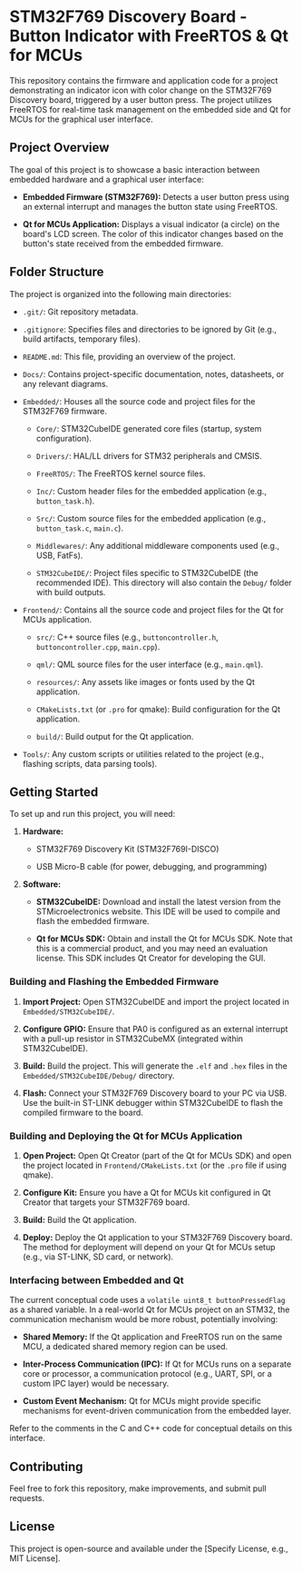 # STM32F769 Discovery Board - Button Indicator with FreeRTOS & Qt for MCUs

This repository contains the firmware and application code for a project demonstrating an indicator icon with color change on the STM32F769 Discovery board, triggered by a user button press. The project utilizes FreeRTOS for real-time task management on the embedded side and Qt for MCUs for the graphical user interface.

## Project Overview

The goal of this project is to showcase a basic interaction between embedded hardware and a graphical user interface:

* **Embedded Firmware (STM32F769):** Detects a user button press using an external interrupt and manages the button state using FreeRTOS.

* **Qt for MCUs Application:** Displays a visual indicator (a circle) on the board's LCD screen. The color of this indicator changes based on the button's state received from the embedded firmware.

## Folder Structure

The project is organized into the following main directories:

* `.git/`: Git repository metadata.

* `.gitignore`: Specifies files and directories to be ignored by Git (e.g., build artifacts, temporary files).

* `README.md`: This file, providing an overview of the project.

* `Docs/`: Contains project-specific documentation, notes, datasheets, or any relevant diagrams.

* `Embedded/`: Houses all the source code and project files for the STM32F769 firmware.

    * `Core/`: STM32CubeIDE generated core files (startup, system configuration).

    * `Drivers/`: HAL/LL drivers for STM32 peripherals and CMSIS.

    * `FreeRTOS/`: The FreeRTOS kernel source files.

    * `Inc/`: Custom header files for the embedded application (e.g., `button_task.h`).

    * `Src/`: Custom source files for the embedded application (e.g., `button_task.c`, `main.c`).

    * `Middlewares/`: Any additional middleware components used (e.g., USB, FatFs).

    * `STM32CubeIDE/`: Project files specific to STM32CubeIDE (the recommended IDE). This directory will also contain the `Debug/` folder with build outputs.

* `Frontend/`: Contains all the source code and project files for the Qt for MCUs application.

    * `src/`: C++ source files (e.g., `buttoncontroller.h`, `buttoncontroller.cpp`, `main.cpp`).

    * `qml/`: QML source files for the user interface (e.g., `main.qml`).

    * `resources/`: Any assets like images or fonts used by the Qt application.

    * `CMakeLists.txt` (or `.pro` for qmake): Build configuration for the Qt application.

    * `build/`: Build output for the Qt application.

* `Tools/`: Any custom scripts or utilities related to the project (e.g., flashing scripts, data parsing tools).

## Getting Started

To set up and run this project, you will need:

1.  **Hardware:**

    * STM32F769 Discovery Kit (STM32F769I-DISCO)

    * USB Micro-B cable (for power, debugging, and programming)

2.  **Software:**

    * **STM32CubeIDE:** Download and install the latest version from the STMicroelectronics website. This IDE will be used to compile and flash the embedded firmware.

    * **Qt for MCUs SDK:** Obtain and install the Qt for MCUs SDK. Note that this is a commercial product, and you may need an evaluation license. This SDK includes Qt Creator for developing the GUI.

### Building and Flashing the Embedded Firmware

1.  **Import Project:** Open STM32CubeIDE and import the project located in `Embedded/STM32CubeIDE/`.

2.  **Configure GPIO:** Ensure that PA0 is configured as an external interrupt with a pull-up resistor in STM32CubeMX (integrated within STM32CubeIDE).

3.  **Build:** Build the project. This will generate the `.elf` and `.hex` files in the `Embedded/STM32CubeIDE/Debug/` directory.

4.  **Flash:** Connect your STM32F769 Discovery board to your PC via USB. Use the built-in ST-LINK debugger within STM32CubeIDE to flash the compiled firmware to the board.

### Building and Deploying the Qt for MCUs Application

1.  **Open Project:** Open Qt Creator (part of the Qt for MCUs SDK) and open the project located in `Frontend/CMakeLists.txt` (or the `.pro` file if using qmake).

2.  **Configure Kit:** Ensure you have a Qt for MCUs kit configured in Qt Creator that targets your STM32F769 board.

3.  **Build:** Build the Qt application.

4.  **Deploy:** Deploy the Qt application to your STM32F769 Discovery board. The method for deployment will depend on your Qt for MCUs setup (e.g., via ST-LINK, SD card, or network).

### Interfacing between Embedded and Qt

The current conceptual code uses a `volatile uint8_t buttonPressedFlag` as a shared variable. In a real-world Qt for MCUs project on an STM32, the communication mechanism would be more robust, potentially involving:

* **Shared Memory:** If the Qt application and FreeRTOS run on the same MCU, a dedicated shared memory region can be used.

* **Inter-Process Communication (IPC):** If Qt for MCUs runs on a separate core or processor, a communication protocol (e.g., UART, SPI, or a custom IPC layer) would be necessary.

* **Custom Event Mechanism:** Qt for MCUs might provide specific mechanisms for event-driven communication from the embedded layer.

Refer to the comments in the C and C++ code for conceptual details on this interface.

## Contributing

Feel free to fork this repository, make improvements, and submit pull requests.

## License

This project is open-source and available under the [Specify License, e.g., MIT License].
